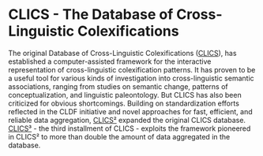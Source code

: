 # CLICS - The Database of Cross-Linguistic Colexifications

The original Database of Cross-Linguistic Colexifications ([CLICS](https://github.com/clics/clics1)), has
established a computer-assisted framework for the interactive
representation of cross-linguistic colexification patterns.
It has proven to be a useful tool for various kinds of
investigation into cross-linguistic semantic associations, ranging from
studies on semantic change, patterns of conceptualization, and
linguistic paleontology. But CLICS has also been criticized for obvious
shortcomings. Building on standardization efforts reflected in
the CLDF initiative and novel approaches for fast, efficient, and
reliable data aggregation, [CLICS²](https://github.com/clics/clics2) expanded the original CLICS database.
[CLICS³](https://github.com/clics/clics3) - the third installment of CLICS - exploits the framework pioneered in CLICS²
to more than double the amount of data aggregated in the database.
